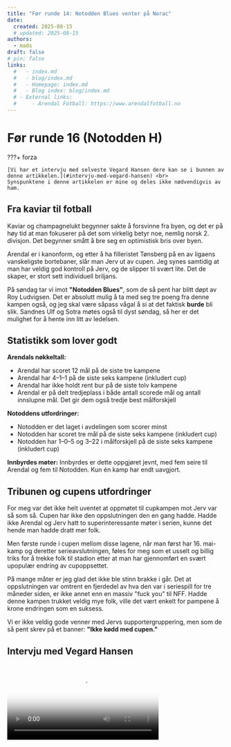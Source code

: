 ```yaml
---
title: "Før runde 14: Notodden Blues venter på Norac"
date:
  created: 2025-08-15
  # updated: 2025-08-15
authors:
  - mads
draft: false
# pin: false
links:
  #   - index.md
  #   - blog/index.md
  #   - Homepage: index.md
  #   - Blog index: blog/index.md
  # - External links:
  #     - Arendal Fotball: https://www.arendalfotball.no
---
```


# Før runde 16 (Notodden H)

???+ forza

    [Vi har et intervju med selveste Vegard Hansen dere kan se i bunnen av denne artikkelen.](#intervju-med-vegard-hansen) <br>
    Synspunktene i denne artikkelen er mine og deles ikke nødvendigvis av ham.

## Fra kaviar til fotball

Kaviar og champagnelukt begynner sakte å forsvinne fra byen, og det er på høy tid at man fokuserer på det som virkelig betyr noe, nemlig norsk 2. divisjon. Det begynner smått å bre seg en optimistisk bris over byen.

Arendal er i kanonform, og etter å ha filleristet Tønsberg på en av ligaens vanskeligste bortebaner, slår man Jerv ut av cupen. Jeg synes samtidig at man har veldig god kontroll på Jerv, og de slipper til svært lite. Det de skaper, er stort sett individuell briljans.

På søndag tar vi imot **"Notodden Blues"**, som de så pent har blitt døpt av Roy Ludvigsen. Det er absolutt mulig å ta med seg tre poeng fra denne kampen også, og jeg skal være såpass vågal å si at det faktisk **burde** bli slik. Sandnes Ulf og Sotra møtes også til dyst søndag, så her er det mulighet for å hente inn litt av ledelsen.

## Statistikk som lover godt

**Arendals nøkkeltall:**

- Arendal har scoret 12 mål på de siste tre kampene
- Arendal har 4–1–1 på de siste seks kampene (inkludert cup)
- Arendal har ikke holdt rent bur på de siste tolv kampene
- Arendal er på delt tredjeplass i både antall scorede mål og antall innslupne mål. Det gir dem også tredje best målforskjell

**Notoddens utfordringer:**

- Notodden er det laget i avdelingen som scorer minst
- Notodden har scoret tre mål på de siste seks kampene (inkludert cup)
- Notodden har 1–0–5 og 3–22 i målforskjell på de siste seks kampene (inkludert cup)

**Innbyrdes møter:**
Innbyrdes er dette oppgjøret jevnt, med fem seire til Arendal og fem til Notodden. Kun én kamp har endt uavgjort.

## Tribunen og cupens utfordringer

For meg var det ikke helt uventet at oppmøtet til cupkampen mot Jerv var så som så. Cupen har ikke den oppslutningen den en gang hadde. Hadde ikke Arendal og Jerv hatt to superinteressante møter i serien, kunne det hende man hadde dratt mer folk.

Men første runde i cupen mellom disse lagene, når man først har 16. mai-kamp og deretter serieavslutningen, føles for meg som et usselt og billig triks for å trekke folk til stadion etter at man har gjennomført en svært upopulær endring av cupoppsettet.

På mange måter er jeg glad det ikke ble stinn brakke i går. Det at oppslutningen var omtrent en fjerdedel av hva den var i seriespill for tre måneder siden, er ikke annet enn en massiv "fuck you" til NFF. Hadde denne kampen trukket veldig mye folk, ville det vært enkelt for pampene å krone endringen som en suksess.

Vi er ikke veldig gode venner med Jervs supportergruppering, men som de så pent skrev på et banner: **"Ikke kødd med cupen."**

## Intervju med Vegard Hansen

<video controls width="350" poster="https://raw.githubusercontent.com/lewiuberg/forza-arendal/refs/heads/master/docs/assets/images/blog/2025/2025-08-15_1.png?raw=true">
  <source src="https://raw.githubusercontent.com/lewiuberg/forza-arendal/refs/heads/master/docs/assets/video/2025/2025-08-15_1.mp4" type="video/mp4">
  Din nettleser støtter ikke video.
</video>
